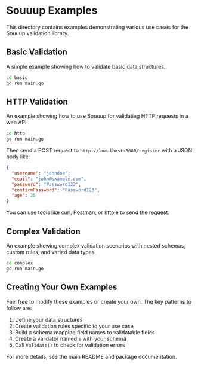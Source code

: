 # Souuup Examples

This directory contains examples demonstrating various use cases for the Souuup validation library.

## Basic Validation

A simple example showing how to validate basic data structures.

```bash
cd basic
go run main.go
```

## HTTP Validation

An example showing how to use Souuup for validating HTTP requests in a web API.

```bash
cd http
go run main.go
```

Then send a POST request to `http://localhost:8080/register` with a JSON body like:

```json
{
  "username": "johndoe",
  "email": "john@example.com",
  "password": "Password123",
  "confirmPassword": "Password123",
  "age": 25
}
```

You can use tools like curl, Postman, or httpie to send the request.

## Complex Validation

An example showing complex validation scenarios with nested schemas, custom rules, and varied data types.

```bash
cd complex
go run main.go
```

## Creating Your Own Examples

Feel free to modify these examples or create your own. The key patterns to follow are:

1. Define your data structures
2. Create validation rules specific to your use case
3. Build a schema mapping field names to validatable fields
4. Create a validator named `s` with your schema
5. Call `Validate()` to check for validation errors

For more details, see the main README and package documentation.
